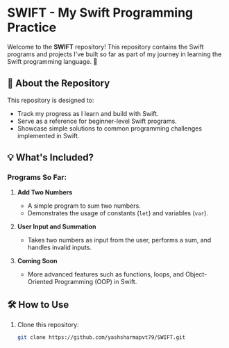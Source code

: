 # SWIFT - My Swift Programming Practice

Welcome to the **SWIFT** repository! This repository contains the Swift programs and projects I've built so far as part of my journey in learning the Swift programming language. 🚀

## 📖 About the Repository

This repository is designed to:
- Track my progress as I learn and build with Swift.
- Serve as a reference for beginner-level Swift programs.
- Showcase simple solutions to common programming challenges implemented in Swift.

## 💡 What's Included?

### Programs So Far:
1. **Add Two Numbers**  
   - A simple program to sum two numbers.
   - Demonstrates the usage of constants (`let`) and variables (`var`).

2. **User Input and Summation**  
   - Takes two numbers as input from the user, performs a sum, and handles invalid inputs.

3. **Coming Soon**  
   - More advanced features such as functions, loops, and Object-Oriented Programming (OOP) in Swift.

## 🛠️ How to Use

1. Clone this repository:
   ```bash
   git clone https://github.com/yashsharmapvt79/SWIFT.git
